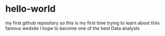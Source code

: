 # hello-world
my first github repository
so this is my first time trying to learn about thiis famous wedsite
I hope to become one of the best Data analysts
